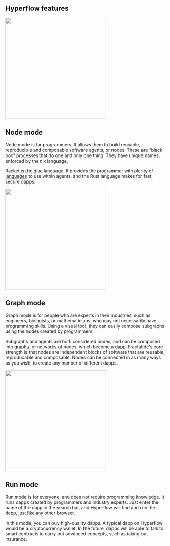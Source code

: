 <section id="hyperflow_modes">
    <div class="container">
        <div class="row">
            <div class="col-md-offset-3 col-md-6">
                <div class="text-center">
                    <h2 class="sub_heading_blue">Hyperflow features</h2>
                </div>
            </div>
        </div>
        <div class="row">
            <div class="col-md-offset-1 col-md-4">
                <div class="hyperflow_mode hyperflow_mode_top">
                    <img src="/img/hyperflow-min/node@2x-min.png" width="317px" />
                </div>
            </div>
            <div class="col-md-6 col-xs-offset-1 col-xs-10">
                <div class="hyperflow_mode_description">
                    <h2 class="sub_heading_blue">Node mode</h2>
                    <p>
                        Node mode is for programmers. It allows them to build reusable, reproducible and composable software agents, or nodes. These are “black box” processes that do one and only one thing. They have unique names, enforced by the nix language.
                    </p>
                    <p>
                        Racket is the glue language. It provides the programmer with plenty of <a href="http://docs.racket-lang.org/search/index.html?q=H%3A">languages</a> to use within agents, and the Rust language makes for fast, secure dapps.
                    </p>
                </div>
            </div>
        </div>
        <div class="row">
            <div class="col-md-offset-1 col-md-4">
                <div class="hyperflow_mode hyperflow_mode_mid">
                    <img src="/img/hyperflow-min/graph@2x-min.png" width="317px" />
                </div>
            </div>
            <div class="col-md-6 col-xs-offset-1 col-xs-10">
                <div class="hyperflow_mode_description">
                    <h2 class="sub_heading_blue">Graph mode</h2>
                    <p>
                        Graph mode is for people who are experts in their industries, such as engineers, biologists, or mathematicians, who may not necessarily have programming skills. Using a visual tool, they can easily compose subgraphs using the nodes created by programmers.
                    </p>
                    <p>
                        Subgraphs and agents are both considered nodes, and can be composed into graphs, or networks of nodes, which become a dapp. Fractalide's core strength is that nodes are independent blocks of software that are reusable, reproducable and composable. Nodes can be connected in as many ways as you wish, to create any number of different dapps.  
                    </p>
                </div>
            </div>
        </div>
        <div class="row">
            <div class="col-md-offset-1 col-md-4">
                <div class="hyperflow_mode hyperflow_mode_bottom">
                    <img src="/img/hyperflow-min/run@2x-min.png" width="317px" />
                </div>
            </div>
            <div class="col-md-6 col-xs-offset-1 col-xs-10">
                <div class="hyperflow_mode_description">
                    <h2 class="sub_heading_blue">Run mode</h2>
                    <p>
                        Run mode is for everyone, and does not require programming knowledge. It runs dapps created by programmers and industry experts. Just enter the name of the dapp in the search bar, and Hyperflow will find and run the dapp, just like any other browser.
                    </p>
                    <p>
                        In this mode, you can buy high-quality dapps. A typical dapp on Hyperflow would be a cryptocurrency wallet. In the future, dapps will be able to talk to smart contracts to carry out advanced concepts, such as taking out insurance.
                    </p>
                </div>
            </div>
        </div>
    </div>
</section> <!-- hyperflow_modes -->
